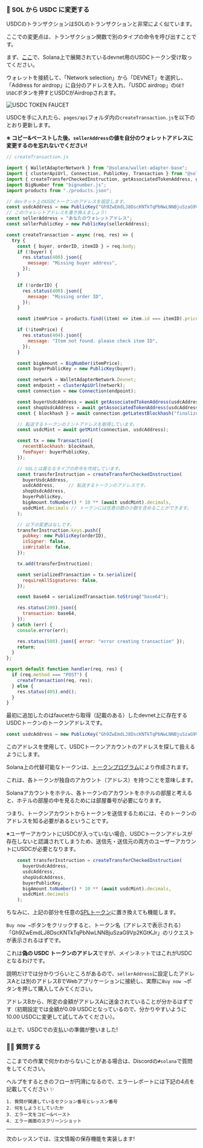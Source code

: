 ### 🤑 SOL から USDC に変更する

USDCのトランザクションはSOLのトランザクションと非常によく似ています。

ここでの変更点は、トランザクション関数で別のタイプの命令を呼び出すことです。

まず、[ここ](https://spl-token-faucet.com/?token-name=USDC)で、Solana上で展開されているdevnet用のUSDCトークン受け取ってください。

ウォレットを接続して、「Network selection」から「DEVNET」を選択し、「Address for airdrop」に自分のアドレスを入れ、「USDC airdrop」の`GET USDC`ボタンを押すとUSDCがAirdropされます。

![USDC TOKEN FAUCET](/public/images/Solana-Online-Store/section-2/2_2_1.jpg)

USDCを手に入れたら、`pages/api`フォルダ内の`createTransaction.js`を以下のとおり更新します。

**※ コピー&ペーストした後、`sellerAddress`の値を自分のウォレットアドレスに変更するのを忘れないでください!**

```jsx
// createTransaction.js

import { WalletAdapterNetwork } from "@solana/wallet-adapter-base";
import { clusterApiUrl, Connection, PublicKey, Transaction } from "@solana/web3.js";
import { createTransferCheckedInstruction, getAssociatedTokenAddress, getMint } from "@solana/spl-token";
import BigNumber from "bignumber.js";
import products from "./products.json";

// devネット上のUSDCトークンのアドレスを設定します。
const usdcAddress = new PublicKey("Gh9ZwEmdLJ8DscKNTkTqPbNwLNNBjuSzaG9Vp2KGtKJr");
// このウォレットアドレスを書き換えましょう!
const sellerAddress = "あなたのウォレットアドレス";
const sellerPublicKey = new PublicKey(sellerAddress);

const createTransaction = async (req, res) => {
  try {
    const { buyer, orderID, itemID } = req.body;
    if (!buyer) {
      res.status(400).json({
        message: "Missing buyer address",
      });
    }

    if (!orderID) {
      res.status(400).json({
        message: "Missing order ID",
      });
    }

    const itemPrice = products.find((item) => item.id === itemID).price;

    if (!itemPrice) {
      res.status(404).json({
        message: "Item not found. please check item ID",
      });
    }

    const bigAmount = BigNumber(itemPrice);
    const buyerPublicKey = new PublicKey(buyer);

    const network = WalletAdapterNetwork.Devnet;
    const endpoint = clusterApiUrl(network);
    const connection = new Connection(endpoint);

    const buyerUsdcAddress = await getAssociatedTokenAddress(usdcAddress, buyerPublicKey);
    const shopUsdcAddress = await getAssociatedTokenAddress(usdcAddress, sellerPublicKey);
    const { blockhash } = await connection.getLatestBlockhash("finalized");

    // 転送するトークンのミントアドレスを取得しています。
    const usdcMint = await getMint(connection, usdcAddress);

    const tx = new Transaction({
      recentBlockhash: blockhash,
      feePayer: buyerPublicKey,
    });

    // SOLとは異なるタイプの命令を作成しています。
    const transferInstruction = createTransferCheckedInstruction(
      buyerUsdcAddress,
      usdcAddress,     // 転送するトークンのアドレスです。
      shopUsdcAddress,
      buyerPublicKey,
      bigAmount.toNumber() * 10 ** (await usdcMint).decimals,
      usdcMint.decimals // トークンには任意の数の小数を含めることができます。
    );

    // 以下の変更はなしです。
    transferInstruction.keys.push({
      pubkey: new PublicKey(orderID),
      isSigner: false,
      isWritable: false,
    });

    tx.add(transferInstruction);

    const serializedTransaction = tx.serialize({
      requireAllSignatures: false,
    });

    const base64 = serializedTransaction.toString("base64");

    res.status(200).json({
      transaction: base64,
    });
  } catch (err) {
    console.error(err);

    res.status(500).json({ error: "error creating transaction" });
    return;
  }
};

export default function handler(req, res) {
  if (req.method === "POST") {
    createTransaction(req, res);
  } else {
    res.status(405).end();
  }
}
```

最初に追加したのはfaucetから取得（記載のある）したdevnet上に存在するUSDCトークンのトークンアドレスです。

```jsx
const usdcAddress = new PublicKey("Gh9ZwEmdLJ8DscKNTkTqPbNwLNNBjuSzaG9Vp2KGtKJr");
```

このアドレスを使用して、USDCトークンアカウントのアドレスを探して扱えるようにします。

Solana上の代替可能なトークンは、[トークンプログラム](https://spl.solana.com/token)により作成されます。

これは、各トークンが独自のアカウント（アドレス）を持つことを意味します。

Solanaアカウントをホテル、各トークンのアカウントをホテルの部屋と考えると、ホテルの部屋の中を見るためには部屋番号が必要になります。

つまり、トークンアカウントからトークンを送信するためには、そのトークンのアドレスを知る必要があるということです。

※ユーザーアカウントにUSDCが入っていない場合、USDCトークンアドレスが存在しないと認識されてしまうため、送信先・送信元の両方のユーザーアカウントにUSDCが必要となります。

```jsx
    const transferInstruction = createTransferCheckedInstruction(
      buyerUsdcAddress,
      usdcAddress,
      shopUsdcAddress,
      buyerPublicKey,
      bigAmount.toNumber() * 10 ** (await usdcMint).decimals,
      usdcMint.decimals
    );
```

ちなみに、上記の部分を任意の[SPLトークン](https://spl.solana.com/)に置き換えても機能します。

`Buy now →`ボタンをクリックすると、トークン名（アドレスで表示される）「Gh9ZwEmdLJ8DscKNTkTqPbNwLNNBjuSzaG9Vp2KGtKJr」のリクエストが表示されるはずです。

これは**偽の USDC トークンのアドレス**ですが、メインネットではこれがUSDCとなるわけです。

説明だけでは分かりづらいところがあるので、`sellerAddress`に設定したアドレスAとは別のアドレスBでWebアプリケーションに接続し、実際に`Buy now →`ボタンを押して購入してみてください。

アドレスBから、所定の金額がアドレスAに送金されていることが分かるはずです（初期設定では金額が0.09 USDCとなっているので、分かりやすいように10.00 USDCに変更して試してみてください）。

以上で、USDCでの支払いの準備が整いました!


### 🙋‍♂️ 質問する

ここまでの作業で何かわからないことがある場合は、Discordの`#solana`で質問をしてください。

ヘルプをするときのフローが円滑になるので、エラーレポートには下記の4点を記載してください ✨

```
1. 質問が関連しているセクション番号とレッスン番号
2. 何をしようとしていたか
3. エラー文をコピー&ペースト
4. エラー画面のスクリーンショット
```

---

次のレッスンでは、注文情報の保存機能を実装します!
